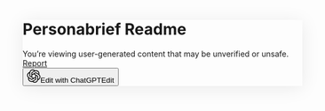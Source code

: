 <!DOCTYPE html><html data-build="prod-b98646171c6133fa3c660837b12131c47db3641b" dir="ltr" class=""><head><meta charSet="UTF-8"/><meta name="viewport" content="width=device-width, initial-scale=1"/><link rel="preconnect" href="https://cdn.oaistatic.com"/><link rel="preconnect" href="https://ab.chatgpt.com"/><meta name="robots" content="index, follow"/><meta http-equiv="Content-Type" content="text/html; charset=utf-8"/><meta name="apple-itunes-app" content="app-id=6448311069"/><link rel="icon" href="https://cdn.oaistatic.com/assets/favicon-miwirzcw.ico" sizes="32x32"/><link rel="icon" href="data:image/svg+xml,%3csvg%20xmlns=&#x27;http://www.w3.org/2000/svg&#x27;%20width=&#x27;180&#x27;%20height=&#x27;180&#x27;%20fill=&#x27;none&#x27;%3e%3cstyle%3e%20:root%20{%20--primary-fill:%20%23000;%20--secondary-fill:%20%23fff;%20}%20@media%20(prefers-color-scheme:%20dark)%20{%20:root%20{%20--primary-fill:%20%23fff;%20--secondary-fill:%20%23000;%20}%20}%20%3c/style%3e%3cg%20clip-path=&#x27;url(%23a)&#x27;%3e%3crect%20width=&#x27;180&#x27;%20height=&#x27;180&#x27;%20fill=&#x27;var(--primary-fill)&#x27;%20rx=&#x27;90&#x27;%20/%3e%3cg%20clip-path=&#x27;url(%23b)&#x27;%3e%3cpath%20fill=&#x27;var(--secondary-fill)&#x27;%20d=&#x27;M75.91%2073.628V62.232c0-.96.36-1.68%201.199-2.16l22.912-13.194c3.119-1.8%206.838-2.639%2010.676-2.639%2014.394%200%2023.511%2011.157%2023.511%2023.032%200%20.839%200%201.799-.12%202.758l-23.752-13.914c-1.439-.84-2.879-.84-4.318%200L75.91%2073.627Zm53.499%2044.383v-27.23c0-1.68-.72-2.88-2.159-3.719L97.142%2069.55l9.836-5.638c.839-.48%201.559-.48%202.399%200l22.912%2013.195c6.598%203.839%2011.035%2011.995%2011.035%2019.912%200%209.116-5.397%2017.513-13.915%2020.992v.001Zm-60.577-23.99-9.836-5.758c-.84-.48-1.2-1.2-1.2-2.16v-26.39c0-12.834%209.837-22.55%2023.152-22.55%205.039%200%209.716%201.679%2013.676%204.678L70.993%2055.516c-1.44.84-2.16%202.039-2.16%203.719v34.787-.002Zm21.173%2012.234L75.91%2098.339V81.546l14.095-7.917%2014.094%207.917v16.793l-14.094%207.916Zm9.056%2036.467c-5.038%200-9.716-1.68-13.675-4.678l23.631-13.676c1.439-.839%202.159-2.038%202.159-3.718V85.863l9.956%205.757c.84.48%201.2%201.2%201.2%202.16v26.389c0%2012.835-9.957%2022.552-23.27%2022.552v.001Zm-28.43-26.75L47.72%20102.778c-6.599-3.84-11.036-11.996-11.036-19.913%200-9.236%205.518-17.513%2014.034-20.992v27.35c0%201.68.72%202.879%202.16%203.718l29.989%2017.393-9.837%205.638c-.84.48-1.56.48-2.399%200Zm-1.318%2019.673c-13.555%200-23.512-10.196-23.512-22.792%200-.959.12-1.919.24-2.879l23.63%2013.675c1.44.84%202.88.84%204.32%200l30.108-17.392v11.395c0%20.96-.361%201.68-1.2%202.16l-22.912%2013.194c-3.119%201.8-6.837%202.639-10.675%202.639Zm29.748%2014.274c14.515%200%2026.63-10.316%2029.39-23.991%2013.434-3.479%2022.071-16.074%2022.071-28.91%200-8.396-3.598-16.553-10.076-22.43.6-2.52.96-5.039.96-7.557%200-17.153-13.915-29.99-29.989-29.99-3.239%200-6.358.48-9.477%201.56-5.398-5.278-12.835-8.637-20.992-8.637-14.515%200-26.63%2010.316-29.39%2023.991-13.434%203.48-22.07%2016.074-22.07%2028.91%200%208.396%203.598%2016.553%2010.075%2022.431-.6%202.519-.96%205.038-.96%207.556%200%2017.154%2013.915%2029.989%2029.99%2029.989%203.238%200%206.357-.479%209.476-1.559%205.397%205.278%2012.835%208.637%2020.992%208.637Z&#x27;%20/%3e%3c/g%3e%3c/g%3e%3cdefs%3e%3cclipPath%20id=&#x27;a&#x27;%3e%3cpath%20fill=&#x27;var(--primary-fill)&#x27;%20d=&#x27;M0%200h180v180H0z&#x27;%20/%3e%3c/clipPath%3e%3cclipPath%20id=&#x27;b&#x27;%3e%3cpath%20fill=&#x27;var(--primary-fill)&#x27;%20d=&#x27;M29.487%2029.964h121.035v119.954H29.487z&#x27;%20/%3e%3c/clipPath%3e%3c/defs%3e%3c/svg%3e" type="image/svg+xml"/><link rel="apple-touch-icon" sizes="180x180" href="https://cdn.oaistatic.com/assets/favicon-180x180-od45eci6.webp"/><title>ChatGPT - Personabrief Readme</title><meta property="og:site_name" content="ChatGPT"/><meta property="og:title" content="Personabrief Readme"/><meta property="og:image" content="https://cdn.oaistatic.com/assets/made-with-chatgpt-og-g73iyayd.webp"/><meta property="twitter:card" content="summary_large_image"/><link rel="modulepreload" href="https://cdn.oaistatic.com/assets/manifest-0edbf36f.js"/><link rel="modulepreload" href="https://cdn.oaistatic.com/assets/grdalgotdgks855k.js"/><link rel="modulepreload" href="https://cdn.oaistatic.com/assets/ie5kwam44sw4n9qb.js"/><link rel="modulepreload" href="https://cdn.oaistatic.com/assets/e38ch1lpryszta87.js"/><link rel="modulepreload" href="https://cdn.oaistatic.com/assets/biebnv4nres2imqg.js"/><link rel="modulepreload" href="https://cdn.oaistatic.com/assets/jcj46ejejp83vaf4.js"/><link rel="modulepreload" href="https://cdn.oaistatic.com/assets/k7jxmqto1q88z9c8.js"/><link rel="modulepreload" href="https://cdn.oaistatic.com/assets/cjj3val2qw6d1fnt.js"/><link rel="modulepreload" href="https://cdn.oaistatic.com/assets/g7gnbkysksiqu24z.js"/><link rel="modulepreload" href="https://cdn.oaistatic.com/assets/dt6cufzo8clii77m.js"/><link rel="modulepreload" href="https://cdn.oaistatic.com/assets/nhfwcvfu9krxe7si.js"/><link rel="modulepreload" href="https://cdn.oaistatic.com/assets/pbe9ulysux112mw9.js"/><link rel="modulepreload" href="https://cdn.oaistatic.com/assets/may69hjs9t9gbnqj.js"/><link rel="modulepreload" href="https://cdn.oaistatic.com/assets/gy64pge8qevmvg7e.js"/><link rel="modulepreload" href="https://cdn.oaistatic.com/assets/h19412cy8fizuknk.js"/><link rel="modulepreload" href="https://cdn.oaistatic.com/assets/gp8np2zkttwv4g10.js"/><link rel="modulepreload" href="https://cdn.oaistatic.com/assets/fn8bcoavxq9d4rba.js"/><link rel="modulepreload" href="https://cdn.oaistatic.com/assets/fzrn137102spawew.js"/><link rel="modulepreload" href="https://cdn.oaistatic.com/assets/mfr5x7g1t4krm46l.js"/><link rel="modulepreload" href="https://cdn.oaistatic.com/assets/koo92q3q3jkithac.js"/><link rel="modulepreload" href="https://cdn.oaistatic.com/assets/hib5z21ctkp2efbm.js"/><link rel="modulepreload" href="https://cdn.oaistatic.com/assets/iomae7lpcf24bllc.js"/><link rel="modulepreload" href="https://cdn.oaistatic.com/assets/metfjn1pgbni72f9.js"/><link rel="modulepreload" href="https://cdn.oaistatic.com/assets/lz7qxnfhvqh8ddrr.js"/><link rel="modulepreload" href="https://cdn.oaistatic.com/assets/e2fx8s2tskix755n.js"/><link rel="modulepreload" href="https://cdn.oaistatic.com/assets/jwysuqqhroxhrtkq.js"/><link rel="modulepreload" href="https://cdn.oaistatic.com/assets/gsge7j8fvhnpmpmz.js"/><link rel="modulepreload" href="https://cdn.oaistatic.com/assets/mradhg1aqve3707q.js"/><link rel="modulepreload" href="https://cdn.oaistatic.com/assets/n9h055ejpf9wr4mc.js"/><link rel="stylesheet" href="https://cdn.oaistatic.com/assets/root-ex35t68a.css"/><link rel="stylesheet" href="https://cdn.oaistatic.com/assets/conversation-small-ga20ijz2.css"/><link rel="stylesheet" href="https://cdn.oaistatic.com/assets/codemirror-idex3gld.css"/><link rel="stylesheet" href="https://cdn.oaistatic.com/assets/comments-plugin-i34sjb0l.css"/><link rel="stylesheet" href="https://cdn.oaistatic.com/assets/prosemirror-ofhzvcxp.css"/><script nonce="585b16b2-c7e2-4e93-a79d-9af9405f11d8">!function initScrollTimelineInline(){try{if(CSS.supports("animation-timeline: --works"))return;var t=new Map;document.addEventListener("animationstart",(n=>{if(!(n.target instanceof HTMLElement))return;const e=n.target.getAnimations().filter((t=>t.animationName===n.animationName));t.set(n.target,e)})),document.addEventListener("scrolltimelineload",(n=>{t.forEach(((t,e)=>{t.forEach((t=>{n.detail.upgradeAnimation(t,e)}))})),t.clear()}),{once:!0})}catch{}}();</script></head><body class=""><script>!function(){try{var d=document.documentElement,c=d.classList;c.remove('light','dark');var e=localStorage.getItem('theme');if('system'===e||(!e&&true)){var t='(prefers-color-scheme: dark)',m=window.matchMedia(t);if(m.media!==t||m.matches){d.style.colorScheme = 'dark';c.add('dark')}else{d.style.colorScheme = 'light';c.add('light')}}else if(e){c.add(e|| '')}if(e==='light'||e==='dark')d.style.colorScheme=e}catch(e){}}()</script><div class="flex h-full w-full flex-col items-center overflow-y-auto"><div class="flex w-full flex-grow justify-center bg-token-main-surface-secondary"><div class="w-full max-w-[1000px] bg-token-main-surface-primary" style="box-shadow:0px 4px 32px 0px rgba(0, 0, 0, 0.08)"><div class="flex w-full justify-center border-b-[0.5px] border-token-border-light px-6"><div class="flex w-full items-center justify-between gap-4 py-4 max-w-[1200px]"><div><h1 class="line-clamp-1 text-base font-semibold text-token-text-primary">Personabrief Readme</h1><div class="flex flex-col gap-1.5 text-xs text-token-text-secondary xs:flex-col sm:flex-row"><div class="cursor-default"><span class="hidden"></span><span class="" data-state="closed">You’re viewing user-generated content that may be unverified or unsafe.</span></div><div><a class="underline" href="https://openai.com/form/report-content/" target="_blank" rel="noreferrer">Report</a></div></div></div><div class="flex items-center gap-4"><button class="btn relative btn-primary"><div class="flex w-full items-center justify-center gap-1.5"><svg width="24" height="24" viewBox="0 0 24 24" fill="none" xmlns="http://www.w3.org/2000/svg" class="icon-sm"><text x="-9999" y="-9999">ChatGPT</text><path d="M9.20509 8.76511V6.50545C9.20509 6.31513 9.27649 6.17234 9.44293 6.0773L13.9861 3.46088C14.6046 3.10413 15.342 2.93769 16.103 2.93769C18.9573 2.93769 20.7651 5.14983 20.7651 7.50454C20.7651 7.67098 20.7651 7.86129 20.7412 8.05161L16.0316 5.2924C15.7462 5.12596 15.4607 5.12596 15.1753 5.2924L9.20509 8.76511ZM19.8135 17.5659V12.1664C19.8135 11.8333 19.6708 11.5955 19.3854 11.429L13.4152 7.95633L15.3656 6.83833C15.5321 6.74328 15.6749 6.74328 15.8413 6.83833L20.3845 9.45474C21.6928 10.216 22.5728 11.8333 22.5728 13.4031C22.5728 15.2108 21.5025 16.8758 19.8135 17.5657V17.5659ZM7.80173 12.8088L5.8513 11.6671C5.68486 11.5721 5.61346 11.4293 5.61346 11.239V6.00613C5.61346 3.46111 7.56389 1.53433 10.2042 1.53433C11.2033 1.53433 12.1307 1.86743 12.9159 2.46202L8.2301 5.17371C7.94475 5.34015 7.80195 5.57798 7.80195 5.91109V12.809L7.80173 12.8088ZM12 15.2349L9.20509 13.6651V10.3351L12 8.76534L14.7947 10.3351V13.6651L12 15.2349ZM13.7958 22.4659C12.7967 22.4659 11.8693 22.1328 11.0841 21.5382L15.7699 18.8265C16.0553 18.6601 16.198 18.4222 16.198 18.0891V11.1912L18.1723 12.3329C18.3388 12.4279 18.4102 12.5707 18.4102 12.761V17.9939C18.4102 20.5389 16.4359 22.4657 13.7958 22.4657V22.4659ZM8.15848 17.1617L3.61528 14.5452C2.30696 13.784 1.42701 12.1667 1.42701 10.5969C1.42701 8.76534 2.52115 7.12414 4.20987 6.43428V11.8574C4.20987 12.1905 4.35266 12.4284 4.63802 12.5948L10.5846 16.0436L8.63415 17.1617C8.46771 17.2567 8.32492 17.2567 8.15848 17.1617ZM7.897 21.0625C5.20919 21.0625 3.23488 19.0407 3.23488 16.5432C3.23488 16.3529 3.25875 16.1626 3.2824 15.9723L7.96817 18.6839C8.25352 18.8504 8.53911 18.8504 8.82446 18.6839L14.7947 15.2351V17.4948C14.7947 17.6851 14.7233 17.8279 14.5568 17.9229L10.0136 20.5393C9.39518 20.8961 8.6578 21.0625 7.89677 21.0625H7.897ZM13.7958 23.8929C16.6739 23.8929 19.0762 21.8474 19.6235 19.1357C22.2874 18.4459 24 15.9484 24 13.4034C24 11.7383 23.2865 10.121 22.002 8.95542C22.121 8.45588 22.1924 7.95633 22.1924 7.45702C22.1924 4.0557 19.4331 1.51045 16.2458 1.51045C15.6037 1.51045 14.9852 1.60549 14.3668 1.81968C13.2963 0.773071 11.8215 0.107086 10.2042 0.107086C7.32606 0.107086 4.92383 2.15256 4.37653 4.86425C1.7126 5.55411 0 8.05161 0 10.5966C0 12.2617 0.713506 13.879 1.99795 15.0446C1.87904 15.5441 1.80764 16.0436 1.80764 16.543C1.80764 19.9443 4.56685 22.4895 7.75421 22.4895C8.39632 22.4895 9.01478 22.3945 9.63324 22.1803C10.7035 23.2269 12.1783 23.8929 13.7958 23.8929Z" fill="currentColor"></path></svg><span class="hidden sm:inline">Edit with ChatGPT</span><span class="inline sm:hidden">Edit</span></div></button></div></div></div><div class="px-12 pt-12"><div id="prosemirror-context-children"></div><div class="pb-12" id="prosemirror-editor-container"><div class="_main_5jn6z_1 z-10 markdown prose contain-inline-size dark:prose-invert focus:outline-none bg-token-main-surface-primary"></div></div></div></div></div></div><audio class="fixed bottom-0 left-0 hidden h-0 w-0" autoPlay="" crossorigin="anonymous"></audio><script nonce="585b16b2-c7e2-4e93-a79d-9af9405f11d8">window.__reactRouterContext = {"basename":"/","future":{"unstable_optimizeDeps":false},"isSpaMode":false};window.__reactRouterContext.stream = new ReadableStream({start(controller){window.__reactRouterContext.streamController = controller;}}).pipeThrough(new TextEncoderStream());</script><script nonce="585b16b2-c7e2-4e93-a79d-9af9405f11d8" type="module" async="">import "https://cdn.oaistatic.com/assets/manifest-0edbf36f.js";
import * as route0 from "https://cdn.oaistatic.com/assets/jcj46ejejp83vaf4.js";
import * as route1 from "https://cdn.oaistatic.com/assets/n9h055ejpf9wr4mc.js";
  
  window.__reactRouterRouteModules = {"root":route0,"routes/canvas.shared.$sharedTextdocId":route1};

import("https://cdn.oaistatic.com/assets/grdalgotdgks855k.js");</script><!--$--><script nonce="585b16b2-c7e2-4e93-a79d-9af9405f11d8">window.__reactRouterContext.streamController.enqueue("[{\"_1\":2,\"_1302\":-5,\"_1303\":-5},\"loaderData\",{\"_3\":4,\"_1289\":1290},\"root\",{\"_5\":6,\"_25\":26,\"_27\":28,\"_1283\":20,\"_1284\":20,\"_1285\":20,\"_1286\":-7,\"_1287\":1288},\"rq:[\\\"session\\\"]\",{\"_7\":-5,\"_8\":9,\"_10\":11,\"_12\":-5,\"_13\":14,\"_15\":14,\"_16\":14,\"_17\":-5,\"_18\":-5,\"_19\":20,\"_21\":22,\"_23\":24},\"data\",\"dataUpdateCount\",1,\"dataUpdatedAt\",1739559307344,\"error\",\"errorUpdateCount\",0,\"errorUpdatedAt\",\"fetchFailureCount\",\"fetchFailureReason\",\"fetchMeta\",\"isInvalidated\",false,\"status\",\"success\",\"fetchStatus\",\"idle\",\"rq:[\\\"account-status\\\"]\",[\"P\",26],\"clientBootstrap\",{\"_29\":30,\"_31\":32,\"_44\":45,\"_46\":47,\"_48\":49,\"_50\":51,\"_52\":53,\"_1275\":-5,\"_1276\":1264,\"_1277\":1278,\"_1279\":1280,\"_1281\":-5,\"_1282\":61},\"session\",{},\"user\",{\"_33\":34,\"_35\":36,\"_37\":38,\"_39\":34,\"_40\":38,\"_41\":34,\"_42\":34,\"_43\":20},\"email\",\"\",\"groups\",[],\"id\",\"ua-aee7c3da-82ee-44a0-b9e3-02d5cd0920b6\",\"name\",\"intercom_hash\",\"image\",\"picture\",\"mfa\",\"cluster\",\"unified-17\",\"userCountry\",\"IN\",\"locale\",\"en-US\",\"authStatus\",\"logged_out\",\"statsig\",{\"_54\":55,\"_31\":1270},\"payload\",{\"_56\":57,\"_471\":472,\"_594\":595,\"_1231\":1232,\"_1233\":61,\"_1234\":1235,\"_1236\":1237,\"_1242\":1243,\"_1244\":1245,\"_1252\":1253,\"_31\":1254},\"feature_gates\",{\"_58\":59,\"_66\":67,\"_79\":80,\"_84\":85,\"_87\":88,\"_92\":93,\"_96\":97,\"_102\":103,\"_114\":115,\"_118\":119,\"_123\":124,\"_133\":134,\"_136\":137,\"_140\":141,\"_146\":147,\"_153\":154,\"_156\":157,\"_160\":161,\"_163\":164,\"_170\":171,\"_174\":175,\"_183\":184,\"_187\":188,\"_193\":194,\"_199\":200,\"_203\":204,\"_207\":208,\"_211\":212,\"_215\":216,\"_219\":220,\"_222\":223,\"_226\":227,\"_230\":231,\"_131\":233,\"_236\":237,\"_239\":240,\"_243\":244,\"_247\":248,\"_250\":251,\"_254\":255,\"_258\":259,\"_262\":263,\"_265\":266,\"_270\":271,\"_273\":274,\"_276\":277,\"_91\":280,\"_282\":283,\"_285\":286,\"_289\":290,\"_293\":294,\"_297\":298,\"_301\":302,\"_306\":307,\"_269\":309,\"_311\":312,\"_314\":315,\"_318\":319,\"_321\":322,\"_324\":325,\"_327\":328,\"_330\":331,\"_334\":335,\"_340\":341,\"_343\":344,\"_348\":349,\"_352\":353,\"_356\":357,\"_362\":363,\"_367\":368,\"_371\":372,\"_375\":376,\"_378\":379,\"_381\":382,\"_388\":389,\"_391\":392,\"_394\":395,\"_397\":398,\"_400\":401,\"_404\":405,\"_407\":408,\"_411\":412,\"_414\":415,\"_418\":419,\"_421\":422,\"_424\":425,\"_428\":429,\"_432\":433,\"_106\":436,\"_438\":439,\"_442\":443,\"_446\":447,\"_450\":451,\"_454\":455,\"_458\":459,\"_461\":462,\"_464\":465,\"_468\":469},\"14938527\",{\"_39\":58,\"_60\":61,\"_62\":63,\"_64\":65},\"value\",true,\"rule_id\",\"3QgLJ91lKIc7VAOjo5SDz7\",\"secondary_exposures\",[],\"61299031\",{\"_39\":66,\"_60\":20,\"_62\":68,\"_64\":69},\"default\",[70,76],{\"_71\":72,\"_73\":74,\"_75\":68},\"gate\",\"44045625\",\"gateValue\",\"false\",\"ruleID\",{\"_71\":77,\"_73\":74,\"_75\":78},\"1259585210\",\"3cQqu8Odku3b2Mx7Ba4Lq0\",\"80186230\",{\"_39\":79,\"_60\":20,\"_62\":68,\"_64\":81},[82,83],{\"_71\":72,\"_73\":74,\"_75\":68},{\"_71\":77,\"_73\":74,\"_75\":78},\"156153730\",{\"_39\":84,\"_60\":20,\"_62\":68,\"_64\":86},[],\"174366048\",{\"_39\":87,\"_60\":20,\"_62\":68,\"_64\":89},[90],{\"_71\":91,\"_73\":74,\"_75\":68},\"1923022511\",\"222560275\",{\"_39\":92,\"_60\":20,\"_62\":94,\"_64\":95},\"5pv2QpbgXNDB0QnBo3LTti:10.00:1\",[],\"223382091\",{\"_39\":96,\"_60\":20,\"_62\":98,\"_64\":99},\"1fKkxDiVebEKfTj8nDAjHe\",[100],{\"_71\":101,\"_73\":74,\"_75\":68},\"3765213438\",\"232791851\",{\"_39\":102,\"_60\":20,\"_62\":68,\"_64\":104},[105,108,110],{\"_71\":106,\"_73\":74,\"_75\":107},\"3922476776\",\"4XHkj4xXCwlkAzMMY0VSn4:0.00:2\",{\"_71\":109,\"_73\":74,\"_75\":68},\"749124420\",{\"_71\":111,\"_73\":112,\"_75\":113},\"566128514\",\"true\",\"5hCRKi4Gs5QJkOanmdVvHU:100.00:4\",\"402391964\",{\"_39\":114,\"_60\":20,\"_62\":116,\"_64\":117},\"14sAQaGJDosUKVV0DFZsAL\",[],\"491279851\",{\"_39\":118,\"_60\":20,\"_62\":68,\"_64\":120},[121],{\"_71\":122,\"_73\":74,\"_75\":68},\"2404506894\",\"562926978\",{\"_39\":123,\"_60\":61,\"_62\":125,\"_64\":126},\"5NtGLuwEGvKkFrz0jD9Jgb:100.00:1\",[127,130],{\"_71\":128,\"_73\":74,\"_75\":129},\"1457171347\",\"2EjTipm6C4kk4fuvcHMzZe\",{\"_71\":131,\"_73\":112,\"_75\":132},\"1426009137\",\"7D8EAif25E3Y8A3zkg6ljp:100.00:2\",\"573184874\",{\"_39\":133,\"_60\":20,\"_62\":68,\"_64\":135},[],\"582612297\",{\"_39\":136,\"_60\":61,\"_62\":138,\"_64\":139},\"5censDsCfS2zQeYtTIui2s:100.00:2\",[],\"589604007\",{\"_39\":140,\"_60\":20,\"_62\":68,\"_64\":142},[143],{\"_71\":144,\"_73\":74,\"_75\":145},\"633009675\",\"15DR4R8pnag2oqKIvQOVni\",\"603035019\",{\"_39\":146,\"_60\":20,\"_62\":148,\"_64\":149},\"3LIHLisyFlEpdQBDU6f5A0\",[150],{\"_71\":151,\"_73\":74,\"_75\":152},\"2547456621\",\"jDZnsHB4L995XxJ7J5vtK\",\"614413305\",{\"_39\":153,\"_60\":20,\"_62\":68,\"_64\":155},[],\"630821311\",{\"_39\":156,\"_60\":61,\"_62\":158,\"_64\":159},\"o6Ihj7coHQAM20uJhz2ct\",[],\"645560164\",{\"_39\":160,\"_60\":20,\"_62\":68,\"_64\":162},[],\"653593316\",{\"_39\":163,\"_60\":61,\"_62\":165,\"_64\":166},\"GJ8pvorFDIe3Z4WonIr2s\",[167],{\"_71\":168,\"_73\":112,\"_75\":169},\"3802510433\",\"6FLEMI2GBFmVWGEsEGyASD:100.00:5\",\"719574156\",{\"_39\":170,\"_60\":61,\"_62\":172,\"_64\":173},\"4FbCJ49ZGiMh8nKihq0RHK\",[],\"756982148\",{\"_39\":174,\"_60\":61,\"_62\":176,\"_64\":177},\"3oAWYdzegKPwxhFJjJrGz3\",[178,180],{\"_71\":179,\"_73\":74,\"_75\":68},\"1456438623\",{\"_71\":181,\"_73\":112,\"_75\":182},\"3805873235\",\"5KvGWtWJiHRmVbxFXsA9KS:100.00:7\",\"809056127\",{\"_39\":183,\"_60\":61,\"_62\":185,\"_64\":186},\"54ufwSF4KjxPi2AIrjbelh\",[],\"989108178\",{\"_39\":187,\"_60\":20,\"_62\":189,\"_64\":190},\"4sTodKrNyByM4guZ68MORR\",[191,192],{\"_71\":128,\"_73\":74,\"_75\":129},{\"_71\":131,\"_73\":112,\"_75\":132},\"989226566\",{\"_39\":193,\"_60\":61,\"_62\":195,\"_64\":196},\"6yqqYAWKtmfU8A7QGdiky4\",[197,198],{\"_71\":128,\"_73\":74,\"_75\":129},{\"_71\":131,\"_73\":112,\"_75\":132},\"1028682714\",{\"_39\":199,\"_60\":61,\"_62\":201,\"_64\":202},\"735n03snBvba4AEhd2Qwqu:100.00:3\",[],\"1041874561\",{\"_39\":203,\"_60\":61,\"_62\":205,\"_64\":206},\"3QhGbHZgk78rDbdIQis5P7\",[],\"1074323483\",{\"_39\":207,\"_60\":20,\"_62\":209,\"_64\":210},\"disabled\",[],\"1318146997\",{\"_39\":211,\"_60\":61,\"_62\":213,\"_64\":214},\"2AclmEgqaQBVFbxz37XKzy:100.00:5\",[],\"1330965306\",{\"_39\":215,\"_60\":20,\"_62\":217,\"_64\":218},\"2hgeURIeaW3xVVJbGnrnVw\",[],\"1358499025\",{\"_39\":219,\"_60\":20,\"_62\":68,\"_64\":221},[],\"1382475798\",{\"_39\":222,\"_60\":61,\"_62\":224,\"_64\":225},\"3P8OsGy1e5tQlR5dsTIWbL\",[],\"1416952492\",{\"_39\":226,\"_60\":20,\"_62\":228,\"_64\":229},\"2LD82enCtskHL9Vi2hS6Jq\",[],\"1422501431\",{\"_39\":230,\"_60\":20,\"_62\":68,\"_64\":232},[],{\"_39\":131,\"_60\":61,\"_62\":132,\"_64\":234},[235],{\"_71\":128,\"_73\":74,\"_75\":129},\"1439437954\",{\"_39\":236,\"_60\":20,\"_62\":68,\"_64\":238},[],\"1456513860\",{\"_39\":239,\"_60\":61,\"_62\":241,\"_64\":242},\"jHXkU7q9axp0dXBSyzihH\",[],\"1468311859\",{\"_39\":243,\"_60\":20,\"_62\":245,\"_64\":246},\"7tfl8ZUhwr5pzErE3ikBej\",[],\"1542198993\",{\"_39\":247,\"_60\":20,\"_62\":68,\"_64\":249},[],\"1611573287\",{\"_39\":250,\"_60\":61,\"_62\":252,\"_64\":253},\"159rwM3sBnviE9XWH24azn:100.00:2\",[],\"1656345175\",{\"_39\":254,\"_60\":61,\"_62\":256,\"_64\":257},\"2CwIChuIr7SLQ2CyqRegF2\",[],\"1825130190\",{\"_39\":258,\"_60\":20,\"_62\":260,\"_64\":261},\"YLtE1lbpb7dOUfvjJEC3x:0.00:4\",[],\"1839283687\",{\"_39\":262,\"_60\":20,\"_62\":68,\"_64\":264},[],\"1847911009\",{\"_39\":265,\"_60\":20,\"_62\":68,\"_64\":267},[268],{\"_71\":269,\"_73\":74,\"_75\":68},\"2304807207\",\"1860647109\",{\"_39\":270,\"_60\":20,\"_62\":68,\"_64\":272},[],\"1887864177\",{\"_39\":273,\"_60\":20,\"_62\":68,\"_64\":275},[],\"1902899872\",{\"_39\":276,\"_60\":20,\"_62\":68,\"_64\":278},[279],{\"_71\":269,\"_73\":74,\"_75\":68},{\"_39\":91,\"_60\":20,\"_62\":68,\"_64\":281},[],\"2000076788\",{\"_39\":282,\"_60\":20,\"_62\":68,\"_64\":284},[],\"2067628123\",{\"_39\":285,\"_60\":20,\"_62\":287,\"_64\":288},\"3CuBjEMi97tY3EGnq0NA9s\",[],\"2091463435\",{\"_39\":289,\"_60\":61,\"_62\":291,\"_64\":292},\"5t78GUS68KOn3bHZd8z7ii:100.00:1\",[],\"2153043779\",{\"_39\":293,\"_60\":61,\"_62\":295,\"_64\":296},\"DamiTYVoTv9Z9jRFOT5iC\",[],\"2173548801\",{\"_39\":297,\"_60\":61,\"_62\":299,\"_64\":300},\"22nVhoL17eyMvGWgFrDfZe\",[],\"2192543539\",{\"_39\":301,\"_60\":20,\"_62\":68,\"_64\":303},[304],{\"_71\":305,\"_73\":74,\"_75\":68},\"4206244917\",\"2219872076\",{\"_39\":306,\"_60\":20,\"_62\":68,\"_64\":308},[],{\"_39\":269,\"_60\":20,\"_62\":68,\"_64\":310},[],\"2360528850\",{\"_39\":311,\"_60\":20,\"_62\":68,\"_64\":313},[],\"2445152477\",{\"_39\":314,\"_60\":61,\"_62\":316,\"_64\":317},\"5qtlunRMswJX2JGoF8GikC\",[],\"2494375100\",{\"_39\":318,\"_60\":20,\"_62\":68,\"_64\":320},[],\"2562876640\",{\"_39\":321,\"_60\":20,\"_62\":68,\"_64\":323},[],\"2569731042\",{\"_39\":324,\"_60\":20,\"_62\":68,\"_64\":326},[],\"2603280534\",{\"_39\":327,\"_60\":20,\"_62\":68,\"_64\":329},[],\"2607001979\",{\"_39\":330,\"_60\":20,\"_62\":332,\"_64\":333},\"35jfNEnEKwGsryxcwFhAKz\",[],\"2634628831\",{\"_39\":334,\"_60\":61,\"_62\":336,\"_64\":337},\"6LfSag7ByiH0gGcqoFHHBe\",[338,339],{\"_71\":179,\"_73\":74,\"_75\":68},{\"_71\":181,\"_73\":112,\"_75\":182},\"2637918557\",{\"_39\":340,\"_60\":20,\"_62\":68,\"_64\":342},[],\"2712556596\",{\"_39\":343,\"_60\":20,\"_62\":68,\"_64\":345},[346],{\"_71\":347,\"_73\":74,\"_75\":68},\"135448051\",\"2713687629\",{\"_39\":348,\"_60\":61,\"_62\":350,\"_64\":351},\"6I29m4065cXPoY4pzzpypj:98.00:1\",[],\"2756095923\",{\"_39\":352,\"_60\":61,\"_62\":354,\"_64\":355},\"6jPp6nW1wQVJbfY0uwQgmv:100.00:1\",[],\"2775516364\",{\"_39\":356,\"_60\":61,\"_62\":358,\"_64\":359},\"62xFU2LRHp4dPsOwj2jVUT\",[360,361],{\"_71\":128,\"_73\":74,\"_75\":129},{\"_71\":131,\"_73\":112,\"_75\":132},\"2813404493\",{\"_39\":362,\"_60\":20,\"_62\":364,\"_64\":365},\"4jCRuoOxK8tLEGn9ngylXq\",[366],{\"_71\":207,\"_73\":74,\"_75\":209},\"2833534668\",{\"_39\":367,\"_60\":61,\"_62\":369,\"_64\":370},\"7uYkibMYlCPSnoWmmYNanm\",[],\"2848981774\",{\"_39\":371,\"_60\":61,\"_62\":373,\"_64\":374},\"5dVXUFBOO6D3U79Cr9nBEF:100.00:1\",[],\"2851018874\",{\"_39\":375,\"_60\":20,\"_62\":68,\"_64\":377},[],\"2912660649\",{\"_39\":378,\"_60\":20,\"_62\":68,\"_64\":380},[],\"2923133196\",{\"_39\":381,\"_60\":20,\"_62\":383,\"_64\":384},\"1HnipyUiP0nxZWtbaIXTlK\",[385],{\"_71\":386,\"_73\":74,\"_75\":387},\"2048332657\",\"7zy1mC6ANDLQQEC55KcGXC\",\"2935021756\",{\"_39\":388,\"_60\":20,\"_62\":68,\"_64\":390},[],\"3180974288\",{\"_39\":391,\"_60\":20,\"_62\":68,\"_64\":393},[],\"3241763787\",{\"_39\":394,\"_60\":20,\"_62\":68,\"_64\":396},[],\"3291247717\",{\"_39\":397,\"_60\":20,\"_62\":68,\"_64\":399},[],\"3325813340\",{\"_39\":400,\"_60\":20,\"_62\":68,\"_64\":402},[403],{\"_71\":269,\"_73\":74,\"_75\":68},\"3376455464\",{\"_39\":404,\"_60\":20,\"_62\":68,\"_64\":406},[],\"3435450078\",{\"_39\":407,\"_60\":61,\"_62\":409,\"_64\":410},\"2qCdHpFuWOOkibzLRL0zgn\",[],\"3472722167\",{\"_39\":411,\"_60\":20,\"_62\":68,\"_64\":413},[],\"3664702598\",{\"_39\":414,\"_60\":20,\"_62\":416,\"_64\":417},\"7x9wS41bRDCji9ns8x5Oej\",[],\"3678527908\",{\"_39\":418,\"_60\":20,\"_62\":68,\"_64\":420},[],\"3700195277\",{\"_39\":421,\"_60\":20,\"_62\":68,\"_64\":423},[],\"3728856343\",{\"_39\":424,\"_60\":61,\"_62\":426,\"_64\":427},\"7G8oZTjLnUVFY6cJDaNcxf\",[],\"3910241726\",{\"_39\":428,\"_60\":61,\"_62\":430,\"_64\":431},\"1ItyvFbGou4epQp9HviAsm\",[],\"3922145230\",{\"_39\":432,\"_60\":20,\"_62\":434,\"_64\":435},\"14DZA2LumaPqAdCo52CrUB\",[],{\"_39\":106,\"_60\":20,\"_62\":107,\"_64\":437},[],\"3940529303\",{\"_39\":438,\"_60\":61,\"_62\":440,\"_64\":441},\"17mkpeWbaWfCeMrpE67FOc\",[],\"3954884439\",{\"_39\":442,\"_60\":61,\"_62\":444,\"_64\":445},\"5rqjCf7T9KpJtLnaE73Kum:100.00:4\",[],\"4012051055\",{\"_39\":446,\"_60\":20,\"_62\":448,\"_64\":449},\"1I8UeudzJjjKrTNcmXOogC\",[],\"4141006638\",{\"_39\":450,\"_60\":20,\"_62\":452,\"_64\":453},\"6v4Q2eufBTFCb2P3fGZwPo\",[],\"4168663601\",{\"_39\":454,\"_60\":61,\"_62\":456,\"_64\":457},\"3TjvSiR2kSXeEdOTF9iYyZ\",[],\"4192239497\",{\"_39\":458,\"_60\":20,\"_62\":68,\"_64\":460},[],\"4206189746\",{\"_39\":461,\"_60\":20,\"_62\":68,\"_64\":463},[],\"4226692983\",{\"_39\":464,\"_60\":61,\"_62\":466,\"_64\":467},\"6sEu91zwlBGSKOqFiNpGlA:100.00:2\",[],\"4239853523\",{\"_39\":468,\"_60\":20,\"_62\":68,\"_64\":470},[],\"dynamic_configs\",{\"_473\":474,\"_484\":485,\"_492\":493,\"_497\":498,\"_512\":513,\"_520\":521,\"_554\":555,\"_559\":560,\"_565\":566,\"_571\":572,\"_580\":581,\"_584\":585},\"357305500\",{\"_39\":473,\"_60\":475,\"_476\":477,\"_62\":477,\"_478\":20,\"_64\":479,\"_482\":20,\"_483\":20},{},\"group\",\"targetingGate\",\"is_device_based\",[480],{\"_71\":481,\"_73\":74,\"_75\":68},\"317829697\",\"is_user_in_experiment\",\"is_experiment_active\",\"550560761\",{\"_39\":484,\"_60\":486,\"_476\":68,\"_62\":68,\"_478\":20,\"_64\":491},{\"_487\":488,\"_489\":490},\"history_results_limit\",6,\"local_results_limit\",2,[],\"1054486462\",{\"_39\":492,\"_60\":494,\"_476\":68,\"_62\":68,\"_478\":20,\"_64\":496},{\"_495\":20},\"sidebar_enabled\",[],\"1919164330\",{\"_39\":497,\"_60\":499,\"_476\":68,\"_62\":68,\"_478\":20,\"_64\":511},{\"_500\":501},\"school_configurations\",{\"_502\":503},\"westernuniversity\",{\"_504\":505,\"_506\":507,\"_508\":509},\"display_name\",\"Western University\",\"promotion_campaign_id\",\"students-2025-one-month-discount\",\"domains\",[510],\"uwo.ca\",[],\"1934819688\",{\"_39\":512,\"_60\":514,\"_476\":518,\"_62\":518,\"_478\":61,\"_64\":519,\"_482\":20,\"_483\":20},{\"_515\":61,\"_516\":517},\"is_redesign_enabled\",\"secondary_button_type\",\"login\",\"launchedGroup\",[],\"2821602598\",{\"_39\":520,\"_60\":522,\"_476\":68,\"_62\":68,\"_478\":61,\"_64\":553},{\"_523\":524},\"Football\",[525],{\"_526\":523,\"_527\":528},\"title\",\"templates\",[529,539,546],{\"_530\":531,\"_532\":533},\"text\",\"The [input] are down [input] with [input] left in the [input] quarter. What are their odds they [input]?\",\"suggestions\",[534,535,536,537,538],\"KC Chiefs\",\"27 - 10\",\"5 minutes\",\"4th\",\"win\",{\"_530\":540,\"_532\":541},\"I'm [input], played [input] and work out [input]. Help me train like a [input].\",[542,543,544,545],\"29\",\"football\",\"3 days a week\",\"NFL running back\",{\"_530\":547,\"_532\":548},\"Write me a [input]. Include [input], [input], and [input].\",[549,550,551,552],\"perfect halftime show song\",\"dancing\",\"fireworks\",\"being super fierce\",[],\"2892024882\",{\"_39\":554,\"_60\":556,\"_476\":557,\"_62\":557,\"_478\":20,\"_64\":558,\"_482\":20,\"_483\":61},{},\"layerAssignment\",[],\"3230069703\",{\"_39\":559,\"_60\":561,\"_476\":68,\"_62\":68,\"_478\":20,\"_64\":564},{\"_562\":563},\"expirySeconds\",15,[],\"3554281663\",{\"_39\":565,\"_60\":567,\"_476\":569,\"_62\":569,\"_478\":20,\"_64\":570,\"_482\":61,\"_483\":61},{\"_568\":20},\"show_banner\",\"3ErsMgF7P024SCuQkf64L9\",[],\"3983984123\",{\"_39\":571,\"_60\":573,\"_476\":575,\"_62\":575,\"_478\":20,\"_64\":576,\"_577\":578,\"_482\":20,\"_483\":20,\"_579\":61},{\"_574\":20},\"is_memory_undo_enabled\",\"prestart\",[],\"explicit_parameters\",[574],\"is_in_layer\",\"4156060548\",{\"_39\":580,\"_60\":582,\"_476\":557,\"_62\":557,\"_478\":20,\"_64\":583,\"_482\":20,\"_483\":61},{},[],\"4198227845\",{\"_39\":584,\"_60\":586,\"_476\":68,\"_62\":68,\"_478\":20,\"_64\":593},{\"_587\":20,\"_588\":20,\"_589\":20,\"_590\":20,\"_591\":20,\"_592\":20},\"enabled_for_platform_override\",\"enabled_for_platform_new\",\"enabled_for_platform_existing\",\"enabled_for_chat_override\",\"enabled_for_chat_new\",\"enabled_for_chat_existing\",[],\"layer_configs\",{\"_596\":597,\"_622\":623,\"_643\":644,\"_648\":649,\"_654\":655,\"_664\":665,\"_674\":675,\"_679\":680,\"_690\":691,\"_702\":703,\"_711\":712,\"_737\":738,\"_745\":746,\"_768\":769,\"_778\":779,\"_797\":798,\"_810\":811,\"_816\":817,\"_822\":823,\"_831\":832,\"_847\":848,\"_862\":863,\"_868\":869,\"_888\":889,\"_894\":895,\"_909\":910,\"_922\":923,\"_928\":929,\"_938\":939,\"_945\":946,\"_960\":961,\"_966\":967,\"_974\":975,\"_990\":991,\"_996\":997,\"_1003\":1004,\"_1009\":1010,\"_1014\":1015,\"_1021\":1022,\"_1032\":1033,\"_1039\":1040,\"_1049\":1050,\"_1067\":1068,\"_1077\":1078,\"_1084\":1085,\"_1089\":1090,\"_1115\":1116,\"_1121\":1122,\"_1153\":1154,\"_1160\":1161,\"_1170\":1171,\"_1175\":1176,\"_1182\":1183,\"_1187\":1188,\"_1214\":1215,\"_1220\":1221},\"109457\",{\"_39\":596,\"_60\":598,\"_476\":68,\"_62\":68,\"_478\":20,\"_64\":619,\"_577\":620,\"_621\":619},{\"_599\":20,\"_600\":20,\"_601\":20,\"_602\":20,\"_603\":20,\"_604\":34,\"_605\":20,\"_606\":20,\"_607\":20,\"_608\":34,\"_609\":20,\"_610\":611,\"_612\":20,\"_613\":20,\"_614\":20,\"_615\":20,\"_616\":20,\"_617\":618},\"is_starter_prompt_popular\",\"is_starter_prompt_top_performer\",\"is_starter_prompt_back_and_forth\",\"use_starter_prompt_help_how_to\",\"model_talks_first\",\"model_talks_first_kind\",\"model_talks_first_augment_system_prompt\",\"is_starter_prompt_enabled_for_new_users_only\",\"add_system_prompt_during_onboarding\",\"onboarding_system_prompt_type\",\"enable_new_onboarding_flow\",\"new_onboarding_flow_qualified_start_date\",\"2099-11-04T00:00:00Z\",\"personalized_onboarding\",\"onboarding_show_custom_instructions_page\",\"write_custom_instructions_in_onboarding\",\"keep_onboarding_after_dismiss\",\"onboarding_dynamic_steps_based_on_main_usage\",\"onboarding_style\",\"NONE\",[],[],\"undelegated_secondary_exposures\",\"16152997\",{\"_39\":622,\"_60\":624,\"_476\":634,\"_62\":634,\"_478\":20,\"_64\":635,\"_577\":639,\"_640\":641,\"_483\":61,\"_482\":61,\"_621\":642},{\"_625\":61,\"_626\":20,\"_627\":61,\"_628\":34,\"_629\":34,\"_630\":14,\"_631\":20,\"_632\":61,\"_633\":20},\"show_preview_when_collapsed\",\"expand_by_default\",\"is_enabled\",\"summarizer_system_prompt\",\"summarizer_chunk_template\",\"summarizer_chunk_char_limit\",\"enable_o3_mini_retrieval\",\"override_o3_mini_to_high\",\"enable_reason_by_default\",\"1hSTHseZKMxDqmUQocEaTX\",[636],{\"_71\":637,\"_73\":112,\"_75\":638},\"634636705\",\"38JmXIEAhtufyAE1NWp5q4:100.00:1\",[627,626,625,631,632,633],\"allocated_experiment_name\",\"3756684173\",[],\"40440673\",{\"_39\":643,\"_60\":645,\"_476\":68,\"_62\":68,\"_478\":20,\"_64\":646,\"_577\":647,\"_621\":646},{},[],[],\"51287004\",{\"_39\":648,\"_60\":650,\"_476\":68,\"_62\":68,\"_478\":20,\"_64\":652,\"_577\":653,\"_621\":652},{\"_651\":61},\"enable\",[],[],\"183390215\",{\"_39\":654,\"_60\":656,\"_476\":68,\"_62\":68,\"_478\":61,\"_64\":662,\"_577\":663,\"_621\":662},{\"_657\":20,\"_658\":20,\"_659\":20,\"_660\":20,\"_661\":20},\"signup_allow_phone\",\"use_new_phone_ui\",\"in_phone_signup_holdout\",\"login_allow_phone\",\"put_email_or_phone_after_social\",[],[],\"190694971\",{\"_39\":664,\"_60\":666,\"_476\":477,\"_62\":477,\"_478\":20,\"_64\":668,\"_577\":671,\"_640\":672,\"_483\":61,\"_482\":20,\"_621\":673},{\"_667\":20},\"show_nux\",[669],{\"_71\":670,\"_73\":74,\"_75\":68},\"6002337\",[667],\"1090508242\",[],\"229662723\",{\"_39\":674,\"_60\":676,\"_476\":68,\"_62\":68,\"_478\":61,\"_64\":677,\"_577\":678,\"_621\":677},{},[],[],\"387752763\",{\"_39\":679,\"_60\":681,\"_476\":684,\"_62\":684,\"_478\":61,\"_64\":685,\"_577\":688,\"_640\":679,\"_483\":20,\"_482\":20,\"_621\":689},{\"_682\":61,\"_683\":61},\"enable_slash_commands\",\"enable_rich_text_composer\",\"5UE8g4T56yxUBUYancL7KB:override\",[686,687],{\"_71\":109,\"_73\":74,\"_75\":68},{\"_71\":111,\"_73\":112,\"_75\":113},[683,682],[686,687],\"415386882\",{\"_39\":690,\"_60\":692,\"_476\":694,\"_62\":694,\"_478\":61,\"_64\":695,\"_577\":699,\"_640\":700,\"_483\":20,\"_482\":20,\"_621\":701},{\"_693\":61},\"is_voice_mode_entry_point_enabled\",\"4wq9eoMUDvtsghK9YLElQA:override\",[696],{\"_71\":697,\"_73\":112,\"_75\":698},\"1644396868\",\"7qKLyYdm5y7vN8GZTwDMkp\",[693],\"979053606\",[696],\"453021389\",{\"_39\":702,\"_60\":704,\"_476\":68,\"_62\":68,\"_478\":61,\"_64\":707,\"_577\":710,\"_621\":707},{\"_705\":20,\"_706\":20},\"enable-block-animations\",\"enable-word-animations\",[708],{\"_71\":709,\"_73\":74,\"_75\":68},\"3016192915\",[],\"468168202\",{\"_39\":711,\"_60\":713,\"_476\":732,\"_62\":732,\"_478\":20,\"_64\":733,\"_577\":734,\"_640\":735,\"_483\":61,\"_482\":61,\"_621\":736},{\"_714\":61,\"_715\":20,\"_716\":61,\"_717\":61,\"_718\":20,\"_719\":20,\"_720\":20,\"_721\":20,\"_722\":20,\"_723\":20,\"_724\":20,\"_725\":20,\"_726\":20,\"_727\":20,\"_728\":20,\"_729\":20,\"_730\":20,\"_731\":61},\"is_team_enabled\",\"is_yearly_plus_subscription_enabled\",\"is_split_between_personal_and_business_enabled\",\"is_modal_fullscreen\",\"is_v2_toggle_labels_enabled\",\"is_bw\",\"is_produce_colors\",\"is_produce_color_scheme\",\"is_mobile_web_toggle_enabled\",\"is_enterprise_enabled\",\"is_produce_text\",\"is_optimized_checkout\",\"is_save_stripe_payment_info_enabled\",\"is_auto_save_stripe_payment_info_enabled\",\"does_manage_my_subscription_link_take_user_to_subscription_settings\",\"should_open_cancellation_survey_after_canceling\",\"should_cancel_button_take_user_to_stripe\",\"should_show_manage_my_subscription_link\",\"4o2C6IPtGbKVcBvjsYd4lH\",[],[726],\"4108879175\",[],\"474444727\",{\"_39\":737,\"_60\":739,\"_476\":68,\"_62\":68,\"_478\":20,\"_64\":743,\"_577\":744,\"_621\":743},{\"_740\":61,\"_741\":742},\"show_custom_instr_message\",\"custom_instr_message_timeout_duration\",1500,[],[],\"660512088\",{\"_39\":745,\"_60\":747,\"_476\":68,\"_62\":68,\"_478\":61,\"_64\":755,\"_577\":767,\"_621\":755},{\"_748\":20,\"_749\":61,\"_750\":20,\"_751\":20,\"_752\":20,\"_753\":20,\"_754\":20},\"enable_arch_updates\",\"include_legacy_sidebar_contents\",\"include_floating_state\",\"include_share_on_mobile\",\"include_account_settings_move\",\"include_scrolling_behavior_update\",\"include_revised_sidebar_ia\",[756,758,761,764],{\"_71\":757,\"_73\":74,\"_75\":68},\"2558701922\",{\"_71\":759,\"_73\":74,\"_75\":760},\"735930678\",\"6nGV45RQYtcIGTbPzppBhS\",{\"_71\":762,\"_73\":74,\"_75\":763},\"3011415004\",\"7pUMK6uci7sslAj8bP7VEA\",{\"_71\":765,\"_73\":74,\"_75\":766},\"854062205\",\"66y6sNojVqOdoNf0CX0JYC\",[],\"685344542\",{\"_39\":768,\"_60\":770,\"_476\":772,\"_62\":772,\"_478\":20,\"_64\":773,\"_577\":775,\"_640\":776,\"_483\":20,\"_482\":20,\"_621\":777},{\"_771\":20,\"_723\":61},\"is_mobile_enterprise_enabled\",\"3INu3qkV6QoN42TYoP3gja:override\",[774],{\"_71\":199,\"_73\":112,\"_75\":201},[723],\"1388643772\",[774],\"717266490\",{\"_39\":778,\"_60\":780,\"_476\":68,\"_62\":68,\"_478\":20,\"_64\":795,\"_577\":796,\"_621\":795},{\"_781\":61,\"_782\":61,\"_783\":61,\"_610\":611,\"_609\":20,\"_784\":20,\"_612\":20,\"_615\":20,\"_614\":20,\"_785\":14,\"_786\":20,\"_613\":20,\"_787\":20,\"_788\":61,\"_789\":20,\"_790\":791},\"optimize_initial_modals\",\"defer_memory_modal\",\"enable_v2_cleanup\",\"use_plus_rl_during_onboarding\",\"plus_rl_during_onboarding_minutes_after_creation\",\"enable_mobile_app_upsell_banner\",\"one_tooltip_per_session\",\"one_announcement_tooltip_per_session\",\"onboarding_show_other_option\",\"onboarding_flow_tool_steps\",[792,793,794],\"dalle\",\"file_upload\",\"canvas\",[],[],\"871635014\",{\"_39\":797,\"_60\":799,\"_476\":68,\"_62\":68,\"_478\":20,\"_64\":806,\"_577\":809,\"_621\":806},{\"_800\":20,\"_801\":20,\"_802\":20,\"_803\":804,\"_805\":68},\"snowflake_composer_entry_point\",\"use_broad_rate_limit_language\",\"voice_holdout\",\"krisp_noise_filter\",\"noiseCancellation\",\"voice_entry_point_style\",[807],{\"_71\":808,\"_73\":74,\"_75\":68},\"1103822688\",[],\"1170120107\",{\"_39\":810,\"_60\":812,\"_476\":68,\"_62\":68,\"_478\":20,\"_64\":814,\"_577\":815,\"_621\":814},{\"_813\":20},\"is_whisper_enabled\",[],[],\"1238742812\",{\"_39\":816,\"_60\":818,\"_476\":68,\"_62\":68,\"_478\":20,\"_64\":820,\"_577\":821,\"_621\":820},{\"_819\":20},\"should_enable_zh_tw\",[],[],\"1320801051\",{\"_39\":822,\"_60\":824,\"_476\":68,\"_62\":68,\"_478\":20,\"_64\":829,\"_577\":830,\"_621\":829},{\"_825\":20,\"_826\":20,\"_827\":61,\"_828\":20},\"hide_new_at_workspace_section\",\"hide_section_new_at_workspace\",\"gpt_discovery_experiment_enabled\",\"popular_at_my_workspace_enabled\",[],[],\"1346366956\",{\"_39\":831,\"_60\":833,\"_476\":839,\"_62\":839,\"_478\":61,\"_64\":840,\"_577\":844,\"_640\":845,\"_483\":61,\"_482\":61,\"_621\":846},{\"_834\":20,\"_835\":836,\"_660\":20,\"_657\":61,\"_837\":20,\"_658\":61,\"_838\":20},\"use_email_otp\",\"signup_cta_copy\",\"SIGN_UP\",\"forwardToAuthApi\",\"in_signup_allow_phone_hold_out\",\"1UT6jpw2HekfjbNebwO4X\",[841],{\"_71\":842,\"_73\":112,\"_75\":843},\"662147245\",\"2EpVqXg5oIGxNoNoeYDfIo:100.00:5\",[658,657],\"3084320075\",[],\"1358188185\",{\"_39\":847,\"_60\":849,\"_476\":854,\"_62\":854,\"_478\":20,\"_64\":855,\"_577\":859,\"_640\":860,\"_483\":61,\"_482\":20,\"_621\":861},{\"_850\":20,\"_851\":20,\"_852\":853},\"local-cache\",\"prefetch-models\",\"local-cache-keys\",[],\"2x9Kkkg58aho0MXByxHbq4:override\",[856],{\"_71\":857,\"_73\":112,\"_75\":858},\"542939804\",\"3HKCeZxEmUqfFleluwlutP\",[851],\"398231565\",[856],\"1358849452\",{\"_39\":862,\"_60\":864,\"_476\":68,\"_62\":68,\"_478\":61,\"_64\":866,\"_577\":867,\"_621\":866},{\"_865\":20},\"disable-ssr\",[],[],\"1547743984\",{\"_39\":868,\"_60\":870,\"_476\":68,\"_62\":68,\"_478\":20,\"_64\":883,\"_577\":887,\"_621\":883},{\"_871\":20,\"_872\":20,\"_873\":20,\"_874\":20,\"_875\":20,\"_876\":20,\"_877\":20,\"_878\":61,\"_879\":20,\"_880\":20,\"_881\":61,\"_882\":61},\"should_simplify_modal\",\"is_simplified_sharing_modal_enabled\",\"is_social_share_options_enabled\",\"is_update_shared_links_enabled\",\"is_discoverability_toggle_enabled\",\"show_copylink_state_if_no_updates\",\"is_continue_enabled\",\"show_share_button_text\",\"is_meta_improvements_enabled\",\"show_share_button_inline\",\"use_dalle_preview\",\"in_dalle_preview_exp\",[884],{\"_71\":885,\"_73\":74,\"_75\":886},\"4038001028\",\"7sPHYLu6jyA6IUXgqQQsJW\",[],\"1578749296\",{\"_39\":888,\"_60\":890,\"_476\":68,\"_62\":68,\"_478\":20,\"_64\":892,\"_577\":893,\"_621\":892},{\"_891\":20},\"is_sticky_toggle_off\",[],[],\"1630876919\",{\"_39\":894,\"_60\":896,\"_476\":477,\"_62\":477,\"_478\":20,\"_64\":903,\"_577\":906,\"_640\":907,\"_483\":61,\"_482\":20,\"_621\":908},{\"_897\":20,\"_898\":20,\"_899\":20,\"_900\":20,\"_901\":20,\"_902\":20},\"enable_indexing\",\"backfill_completed\",\"enable_local_indexing\",\"enable_ux\",\"enable_us_rollout\",\"enable_ux_rollout\",[904],{\"_71\":905,\"_73\":74,\"_75\":68},\"2372319800\",[897,899,898,900,902],\"1028722647\",[],\"1696863369\",{\"_39\":909,\"_60\":911,\"_476\":68,\"_62\":68,\"_478\":20,\"_64\":914,\"_577\":921,\"_621\":914},{\"_912\":20,\"_913\":20},\"has_sidekick_access\",\"show_nux_banner\",[915,918],{\"_71\":916,\"_73\":74,\"_75\":917},\"1938289220\",\"79O8DQPDmTKxnLdAH9loVk\",{\"_71\":919,\"_73\":74,\"_75\":920},\"2033872549\",\"7dScmNU0bu2UQuzCNtva50\",[],\"1846737571\",{\"_39\":922,\"_60\":924,\"_476\":68,\"_62\":68,\"_478\":20,\"_64\":926,\"_577\":927,\"_621\":926},{\"_925\":20},\"is_upgrade_button_blue\",[],[],\"1914829685\",{\"_39\":928,\"_60\":930,\"_476\":932,\"_62\":932,\"_478\":61,\"_64\":933,\"_577\":935,\"_640\":936,\"_483\":20,\"_482\":20,\"_621\":937},{\"_931\":61},\"forward_to_authapi\",\"2RO4BOrVWPrsxRUPYNKPLe:override\",[934],{\"_71\":58,\"_73\":112,\"_75\":63},[931],\"1856338298\",[934],\"2152104812\",{\"_39\":938,\"_60\":940,\"_476\":68,\"_62\":68,\"_478\":20,\"_64\":943,\"_577\":944,\"_621\":943},{\"_941\":20,\"_942\":20},\"hide_gpts_if_none\",\"hide_default_gpts\",[],[],\"2259187367\",{\"_39\":945,\"_60\":947,\"_476\":68,\"_62\":68,\"_478\":61,\"_64\":958,\"_577\":959,\"_621\":958},{\"_948\":20,\"_949\":950,\"_951\":952,\"_953\":61,\"_954\":955,\"_956\":20,\"_957\":523},\"enable_nux\",\"start_time\",\"2099-01-01T00:00:00Z\",\"end_time\",\"2000-01-01T00:00:00Z\",\"use_multi_input\",\"force_madlibs_param_name\",\"madlibs_0203\",\"enable_additional_categories\",\"additional_category\",[],[],\"2670443078\",{\"_39\":960,\"_60\":962,\"_476\":68,\"_62\":68,\"_478\":20,\"_64\":964,\"_577\":965,\"_621\":964},{\"_963\":61},\"is_gating_fix_enabled\",[],[],\"2716194794\",{\"_39\":966,\"_60\":968,\"_476\":575,\"_62\":575,\"_478\":20,\"_64\":970,\"_577\":971,\"_640\":972,\"_483\":20,\"_482\":20,\"_621\":973},{\"_969\":20},\"show_upsell\",[],[969],\"2435265903\",[],\"2723963139\",{\"_39\":974,\"_60\":976,\"_476\":68,\"_62\":68,\"_478\":20,\"_64\":988,\"_577\":989,\"_621\":988},{\"_977\":20,\"_978\":20,\"_979\":61,\"_980\":61,\"_981\":61,\"_982\":983,\"_984\":61,\"_985\":20,\"_986\":20,\"_987\":34},\"is_dynamic_model_enabled\",\"show_message_model_info\",\"show_message_regenerate_model_selector\",\"is_conversation_model_switching_allowed\",\"show_rate_limit_downgrade_banner\",\"config\",{},\"show_message_regenerate_model_selector_on_every_message\",\"is_AG8PqS2q_enabled\",\"is_chive_enabled\",\"sahara_model_id_override\",[],[],\"2775247110\",{\"_39\":990,\"_60\":992,\"_476\":68,\"_62\":68,\"_478\":20,\"_64\":994,\"_577\":995,\"_621\":994},{\"_993\":20},\"show_pro_badge\",[],[],\"2840731323\",{\"_39\":996,\"_60\":998,\"_476\":68,\"_62\":68,\"_478\":61,\"_64\":1000,\"_577\":1002,\"_621\":1000},{\"_877\":61,\"_999\":61},\"is_direct_continue_enabled\",[1001],{\"_71\":270,\"_73\":74,\"_75\":68},[],\"2888142241\",{\"_39\":1003,\"_60\":1005,\"_476\":68,\"_62\":68,\"_478\":20,\"_64\":1007,\"_577\":1008,\"_621\":1007},{\"_1006\":61},\"is_upgrade_in_settings\",[],[],\"2932223118\",{\"_39\":1009,\"_60\":1011,\"_476\":68,\"_62\":68,\"_478\":20,\"_64\":1012,\"_577\":1013,\"_621\":1012},{\"_722\":61},[],[],\"2972011003\",{\"_39\":1014,\"_60\":1016,\"_476\":68,\"_62\":68,\"_478\":20,\"_64\":1019,\"_577\":1020,\"_621\":1019},{\"_1017\":61,\"_1018\":20},\"user_context_message_search_tools_default\",\"search_tool_holdout_enabled\",[],[],\"3048336830\",{\"_39\":1021,\"_60\":1023,\"_476\":68,\"_62\":68,\"_478\":20,\"_64\":1026,\"_577\":1031,\"_621\":1026},{\"_1024\":61,\"_1025\":20},\"is-enabled\",\"use-rtl-layout\",[1027,1028],{\"_71\":432,\"_73\":74,\"_75\":434},{\"_71\":1029,\"_73\":74,\"_75\":1030},\"3700615661\",\"66covmutTYx82FWVUlZAqF\",[],\"3119715334\",{\"_39\":1032,\"_60\":1034,\"_476\":68,\"_62\":68,\"_478\":20,\"_64\":1037,\"_577\":1038,\"_621\":1037},{\"_1035\":20,\"_1036\":20},\"should-enable-hojicha\",\"should-enable-skip\",[],[],\"3206655705\",{\"_39\":1039,\"_60\":1041,\"_476\":1043,\"_62\":1043,\"_478\":20,\"_64\":1044,\"_577\":1046,\"_640\":1047,\"_483\":61,\"_482\":61,\"_621\":1048},{\"_1042\":20},\"enable_new_ux\",\"6xsn6DjkMSt9TGUWa8q8tA\",[1045],{\"_71\":183,\"_73\":112,\"_75\":185},[1042],\"2430839211\",[],\"3434623093\",{\"_39\":1049,\"_60\":1051,\"_476\":68,\"_62\":68,\"_478\":61,\"_64\":1057,\"_577\":1066,\"_621\":1057},{\"_1052\":61,\"_1053\":1054,\"_1055\":61,\"_1056\":61},\"with-attach-upsell\",\"labels\",\"all\",\"with-voice-upsell\",\"with-reason-upsell\",[1058,1060,1062,1064],{\"_71\":1059,\"_73\":74,\"_75\":68},\"1604099973\",{\"_71\":1061,\"_73\":74,\"_75\":68},\"470066910\",{\"_71\":1063,\"_73\":74,\"_75\":68},\"1932133792\",{\"_71\":1065,\"_73\":74,\"_75\":68},\"4175621034\",[],\"3436367576\",{\"_39\":1067,\"_60\":1069,\"_476\":477,\"_62\":477,\"_478\":20,\"_64\":1071,\"_577\":1074,\"_640\":1075,\"_483\":61,\"_482\":20,\"_621\":1076},{\"_897\":20,\"_1070\":14,\"_900\":20,\"_899\":20,\"_898\":20},\"wave\",[1072],{\"_71\":1073,\"_73\":74,\"_75\":68},\"1221279314\",[897,1070,898,900,899],\"938456440\",[],\"3471271313\",{\"_39\":1077,\"_60\":1079,\"_476\":575,\"_62\":575,\"_478\":61,\"_64\":1080,\"_577\":1081,\"_640\":1082,\"_483\":20,\"_482\":20,\"_621\":1083},{\"_969\":20},[],[969],\"3021307436\",[],\"3517133692\",{\"_39\":1084,\"_60\":1086,\"_476\":68,\"_62\":68,\"_478\":20,\"_64\":1087,\"_577\":1088,\"_621\":1087},{\"_574\":20},[],[],\"3533083032\",{\"_39\":1089,\"_60\":1091,\"_476\":68,\"_62\":68,\"_478\":61,\"_64\":1113,\"_577\":1114,\"_621\":1113},{\"_1092\":61,\"_1093\":61,\"_1094\":1095,\"_1096\":20,\"_1097\":20,\"_1098\":61,\"_1099\":20,\"_1100\":20,\"_1101\":20,\"_1102\":20,\"_1103\":1104,\"_1105\":1106,\"_1107\":1108,\"_1109\":1110,\"_1111\":1112},\"enable_new_homepage_anon\",\"filter_prompt_by_model\",\"headline_option\",\"HELP_WITH\",\"disclaimer_color_adjust\",\"show_composer_header\",\"enable_new_mobile\",\"enable_cached_response\",\"show_dalle_starter_prompts\",\"use_modapi_in_autocomplete\",\"use_memory_in_model_autocomplete\",\"autocomplete_max_char\",32,\"search_autocomplete_mode\",\"BING\",\"autocomplete_min_char\",4,\"autocomplete_mode\",\"INDEX\",\"num_completions_to_fetch_from_index\",8,[],[],\"3613709240\",{\"_39\":1115,\"_60\":1117,\"_476\":68,\"_62\":68,\"_478\":61,\"_64\":1119,\"_577\":1120,\"_621\":1119},{\"_1118\":20},\"shouldRefreshAccessToken\",[],[],\"3637408529\",{\"_39\":1121,\"_60\":1123,\"_476\":68,\"_62\":68,\"_478\":20,\"_64\":1147,\"_577\":1152,\"_621\":1147},{\"_1124\":61,\"_1125\":20,\"_1126\":20,\"_1127\":20,\"_1128\":1129,\"_1130\":1131,\"_1132\":61,\"_1133\":61,\"_1134\":61,\"_1135\":20,\"_1136\":61,\"_1137\":20,\"_1138\":20,\"_1139\":61,\"_1140\":20,\"_1141\":61,\"_1142\":1143,\"_1144\":1145,\"_1146\":20},\"is_anon_chat_enabled\",\"is_anon_chat_enabled_for_new_users_only\",\"is_try_it_first_on_login_page_enabled\",\"is_no_auth_welcome_modal_enabled\",\"no_auth_soft_rate_limit\",5,\"no_auth_hard_rate_limit\",1200,\"should_show_no_auth_signup_banner\",\"is_no_auth_welcome_back_modal_enabled\",\"is_no_auth_soft_rate_limit_modal_enabled\",\"is_no_auth_gpt4o_modal_enabled\",\"is_login_primary_button\",\"is_desktop_primary_auth_button_on_right\",\"is_primary_btn_blue\",\"should_show_disclaimer_only_once_per_device\",\"is_secondary_banner_button_enabled\",\"is_secondary_auth_banner_button_enabled\",\"no_auth_banner_signup_rate_limit\",3,\"composer_text\",\"MESSAGE_CHATGPT\",\"is_in_composer_text_exp\",[1148,1150],{\"_71\":1149,\"_73\":74,\"_75\":209},\"3238165271\",{\"_71\":1151,\"_73\":74,\"_75\":209},\"2983591614\",[],\"3711177917\",{\"_39\":1153,\"_60\":1155,\"_476\":68,\"_62\":68,\"_478\":61,\"_64\":1158,\"_577\":1159,\"_621\":1158},{\"_1156\":61,\"_1157\":61},\"is_summarizer_default_expanded\",\"is_inline_summarizer_enabled\",[],[],\"3768341700\",{\"_39\":1160,\"_60\":1162,\"_476\":68,\"_62\":68,\"_478\":20,\"_64\":1168,\"_577\":1169,\"_621\":1168},{\"_724\":20,\"_1163\":20,\"_1164\":20,\"_1165\":61,\"_1166\":20,\"_1167\":20},\"remove_early_access_upsell\",\"is_produce_text_design\",\"is_produce_design\",\"is_country_selector_enabled\",\"is_vat_information_enabled\",[],[],\"3927927759\",{\"_39\":1170,\"_60\":1172,\"_476\":68,\"_62\":68,\"_478\":61,\"_64\":1173,\"_577\":1174,\"_621\":1173},{\"_786\":61},[],[],\"3972089454\",{\"_39\":1175,\"_60\":1177,\"_476\":68,\"_62\":68,\"_478\":20,\"_64\":1180,\"_577\":1181,\"_621\":1180},{\"_1178\":1179},\"search_scoring_dyconfig_name\",\"gizmo_search_score_config\",[],[],\"4020668365\",{\"_39\":1182,\"_60\":1184,\"_476\":68,\"_62\":68,\"_478\":61,\"_64\":1185,\"_577\":1186,\"_621\":1185},{\"_948\":20,\"_949\":950,\"_951\":952,\"_953\":20},[],[],\"4031588851\",{\"_39\":1187,\"_60\":1189,\"_476\":68,\"_62\":68,\"_478\":20,\"_64\":1209,\"_577\":1213,\"_621\":1209},{\"_1190\":61,\"_1191\":61,\"_1192\":61,\"_1193\":61,\"_1194\":20,\"_1195\":20,\"_1109\":1110,\"_1196\":1197,\"_1107\":1108,\"_1103\":1104,\"_1094\":1095,\"_1102\":20,\"_1198\":20,\"_1101\":20,\"_1199\":1200,\"_1201\":61,\"_1202\":34,\"_1098\":61,\"_1105\":1106,\"_1203\":20,\"_1204\":1205,\"_1111\":1112,\"_1206\":20,\"_1207\":20,\"_1144\":34,\"_1208\":20},\"enable_hardcoded_vision_prompts\",\"enable_hardcoded_file_document_prompts\",\"enable_hardcoded_data_vis_prompts\",\"enable_hardcoded_browse_prompts\",\"is_two_line\",\"enable_new_homepage\",\"starter_prompt_ranking_algorithm\",\"homepage_v2\",\"filter_starter_prompt_by_model\",\"autocomplete_qualified_start_date\",\"2000-10-11T00:00:00Z\",\"enable_new_autocomplete_homepage\",\"model_talks_option\",\"enable_hardcoded_onboarding_prompt\",\"autocomplete_fetch_interval\",200,\"enable_recommend_prompts\",\"enable_ask_me_prompts\",\"enable_reasoning_prompts_0202\",[1210],{\"_71\":1211,\"_73\":74,\"_75\":1212},\"4273941502\",\"1nGrz4l6GM0LgZvm0pDCtp:2.00:1\",[],\"4211831761\",{\"_39\":1214,\"_60\":1216,\"_476\":68,\"_62\":68,\"_478\":61,\"_64\":1218,\"_577\":1219,\"_621\":1218},{\"_1217\":20},\"enabled\",[],[],\"4250072504\",{\"_39\":1220,\"_60\":1222,\"_476\":1225,\"_62\":1225,\"_478\":20,\"_64\":1226,\"_577\":1228,\"_640\":1229,\"_483\":20,\"_482\":20,\"_621\":1230},{\"_723\":61,\"_1223\":20,\"_1224\":20},\"is_enterprise_desktop_enabled\",\"is_desktop_enterprise_enabled\",\"3HX7vpdJsUkuyCUEL4V9cE:override\",[1227],{\"_71\":199,\"_73\":112,\"_75\":201},[723],\"3311396813\",[1227],\"sdkParams\",{},\"has_updates\",\"generator\",\"statsig-node-sdk\",\"sdkInfo\",{\"_1238\":1239,\"_1240\":1241},\"sdkType\",\"statsig-node\",\"sdkVersion\",\"5.26.0\",\"time\",1739557257821,\"evaluated_keys\",{\"_1246\":1247},\"customIDs\",{\"_1248\":1249,\"_1250\":1249,\"_1251\":1249},\"WebAnonymousCookieID\",\"aee7c3da-82ee-44a0-b9e3-02d5cd0920b6\",\"DeviceId\",\"stableID\",\"hash_used\",\"djb2\",{\"_1255\":47,\"_1256\":1257,\"_1246\":1247,\"_1263\":1264,\"_1265\":1260,\"_1266\":1267},\"country\",\"custom\",{\"_1258\":20,\"_1259\":1260,\"_1261\":20,\"_1262\":51},\"has_logged_in_before\",\"user_agent\",\"curl/8.7.1\",\"is_punch_out_user\",\"auth_status\",\"ip\",\"103.100.223.126\",\"userAgent\",\"statsigEnvironment\",{\"_1268\":1269},\"tier\",\"production\",{\"_1255\":47,\"_1256\":1271,\"_1246\":1272,\"_1263\":1264,\"_1273\":1274,\"_1265\":1260},{\"_1258\":20,\"_1259\":1260,\"_1261\":20,\"_1262\":51},{\"_1248\":1249,\"_1250\":1249,\"_1251\":1249},\"privateAttributes\",{},\"userRegion\",\"cfConnectingIp\",\"cfIpLatitude\",\"21.99740\",\"cfIpLongitude\",\"79.00110\",\"cfIpCity\",\"isNoAuthEnabled\",\"isIos\",\"isAndroidChrome\",\"isElectron\",\"windowStyle\",\"cspScriptNonce\",\"585b16b2-c7e2-4e93-a79d-9af9405f11d8\",\"routes/canvas.shared.$sharedTextdocId\",{\"_1291\":1292,\"_1293\":-7,\"_526\":1294,\"_1295\":1296,\"_1297\":1298,\"_1299\":1300,\"_1301\":20},\"sharedTextdocId\",\"67af8fe3a15c8191af72c8790db52343\",\"versionInt\",\"Personabrief Readme\",\"type\",\"document\",\"content\",\"# PersonaBrief\\n\\n## 🌐 Project Overview\\n\\nPersonaBrief is a web application that allows users to enter a person's name and receive a summarized profile of the individual. It uses Google Custom Search to find information, scrapes relevant data, and summarizes the content using the Gemini 1.5 Pro LLM.\\n\\n## 🚀 Features\\n\\n- **Automated Data Retrieval**: Uses Google Custom Search to gather information.\\n- **AI-Powered Summarization**: Leverages Gemini 1.5 Pro for generating concise summaries.\\n- **Simple Local Setup**: Easily run the application locally with minimal configuration.\\n- **Customizable Search Domains**: Allows users to customize search domains via environment variables.\\n- **Responsive Frontend**: Simple, intuitive interface with responsive design.\\n\\n## 🛠️ Tech Stack\\n\\n- **Frontend**: HTML, CSS\\n- **Backend**: Python (Flask) with Gunicorn\\n- **AI/ML**: Gemini 1.5 Pro LLM\\n- **Cloud APIs**: Google Custom Search, Vertex AI\\n\\n## ⚙️ Local Setup Instructions\\n\\n### 🔑 Environment Setup\\n\\n1. Clone the Repository:\\n\\n```bash\\ngit clone https://github.com/your-username/personabrief.git\\ncd personabrief\\n```\\n\\n2. Create a `.env` file in the root directory with the following variables:\\n\\n```bash\\nAPI_KEY=\u003cyour_api_key\u003e\\nSEARCH_ENGINE_ID=\u003cyour_search_engine_id\u003e\\nPROJECT_ID=\u003cyour_project_id\u003e\\nLOCATION_ID=\u003cyour_location_id\u003e\\nGOOGLE_APPLICATION_CREDENTIALS=path/to/.config/gcloud/application_default_credentials.json\\n```\\n\\n- **API\\\\_KEY**: Generate from GCP with access to Custom Search API.\\n- **SEARCH\\\\_ENGINE\\\\_ID**: Retrieve from the [Programmable Search Engine settings](https://programmablesearchengine.google.com/about).\\n- **PROJECT\\\\_ID**: Your GCP project ID.\\n- **LOCATION\\\\_ID**: The GCP region where your Docker image is stored.\\n\\n\\n\\n### 🌐 Setting Up `GOOGLE_APPLICATION_CREDENTIALS`\\n\\nTo set up `GOOGLE_APPLICATION_CREDENTIALS`, follow these steps:\\n\\n1. Authenticate with Google Cloud:\\n\\n```bash\\ngcloud auth application-default login\\n```\\n\\n2. Locate the credentials file, usually found here:\\n\\n```bash\\n~/.config/gcloud/application_default_credentials.json\\n```\\n\\n3. Update the `.env` file with the path to this file:\\n\\n```bash\\nGOOGLE_APPLICATION_CREDENTIALS=~/.config/gcloud/application_default_credentials.json\\n```\\n\\n3. Create a Python Virtual Environment:\\n\\n```bash\\npython3.12 -m venv python312\\nsource python312/bin/activate\\npip install -r requirements.txt\\n```\\n\\n\\n\\n4. Run the Application Locally:\\n\\n```bash\\ngunicorn app:app --bind 0.0.0.0:8000\\n```\\n\\n5. Access the Application:\\n\\nOpen a web browser and visit: `http://localhost:8000`\\n\\n### 🌐 Programmable Search Engine Configuration\\n\\nEnsure the following URLs are added to the Programmable Search Engine API settings:\\n\\n- [https://en.wikipedia.org](https://en.wikipedia.org)\\n- [https://www.facebook.com](https://www.facebook.com)\\n- [https://www.instagram.com](https://www.instagram.com)\\n- [https://www.youtube.com](https://www.youtube.com)\\n- [https://en.wikipedia.org](https://en.wikipedia.org)\\n\\n### 🚧 Prerequisites\\n\\n- Google Cloud SDK installed\\n- Python 3.12 installed\\n- Cloud account with billing enabled\\n- Vertex AI and Custom Search APIs enabled\\n\\n## 🖥️ Usage Guide\\n\\n1. Open the application.\\n2. Enter the name of the person you want to search.\\n3. Click \\\"Search\\\".\\n4. View the summarized profile generated by Gemini 1.5 Pro.\\n\\n## 🔐 Security Considerations\\n\\n- **Environment Variables**: Ensure the `.env` file is excluded from version control.\\n- **API Key Management**: Regularly rotate API keys for security.\\n\\n## 🚧 Future Improvements\\n\\n- Enhance search accuracy with more advanced scraping techniques.\\n- Add user authentication for personalized searches.\\n- Optimize performance for larger workloads.\\n\\n## 🤝 Contributing\\n\\nContributions are welcome! Feel free to open an issue or submit a pull request.\\n\\n## 📜 License\\n\\nMIT License\\n\\n---\\n\\nHappy Profiling! 😊\\n\\n\",\"access\",\"public\",\"isModerationBlocked\",\"actionData\",\"errors\"]\n");</script><!--$--><script nonce="585b16b2-c7e2-4e93-a79d-9af9405f11d8">window.__reactRouterContext.streamController.enqueue("P26:[{\"_1305\":1306,\"_1307\":1308,\"_1378\":-5},\"__type\",\"AccountState\",\"accountItems\",[1309],[\"SingleFetchClassInstance\",1310],{\"_7\":1311},{\"_37\":-5,\"_1312\":1313,\"_1314\":-5,\"_39\":-5,\"_1315\":-5,\"_1316\":-5,\"_1317\":1318,\"_1319\":1320,\"_1321\":-5,\"_1322\":1323,\"_1324\":20,\"_1325\":1326,\"_1348\":1349,\"_1376\":61,\"_1377\":-5},\"residencyRegion\",\"no_constraint\",\"accountUserId\",\"profilePictureId\",\"profilePictureUrl\",\"structure\",\"personal\",\"role\",\"account-owner\",\"organizationId\",\"promoData\",{},\"deactivated\",\"subscriptionStatus\",{\"_1327\":-5,\"_1328\":20,\"_1329\":20,\"_1330\":-5,\"_1331\":1332,\"_1333\":1334,\"_1335\":-7,\"_1336\":-7,\"_1337\":20,\"_1338\":20,\"_1339\":-5,\"_1340\":1341,\"_1346\":20,\"_1347\":-5},\"billingPeriod\",\"hasPaidSubscription\",\"isActiveSubscriptionGratis\",\"billingCurrency\",\"subscriptionPlan\",\"chatgptfreeplan\",\"planType\",\"free\",\"subscriptionExpiresAt\",\"scheduledPlanChange\",\"wasPaidCustomer\",\"hasCustomerObject\",\"processorEntity\",\"lastActiveSubscription\",{\"_1342\":-5,\"_1343\":1344,\"_1345\":20},\"subscription_id\",\"purchase_origin_platform\",\"chatgpt_not_purchased\",\"will_renew\",\"isResellerHosted\",\"discount\",\"features\",[1350,1351,794,1352,1353,1354,1355,1356,1357,1358,1359,1360,1361,43,1362,1363,1364,1365,1366,1367,1368,1369,1370,1371,1372,1373,1374,1375],\"bizmo_settings\",\"breeze_available\",\"canvas_code_execution\",\"canvas_code_network_access\",\"canvas_o1\",\"canvas_opt_in\",\"chat_preferences_available\",\"chatgpt_ios_attest\",\"d3_controls\",\"d3_editor_gpts\",\"gizmo_canvas_toggle\",\"gizmo_support_emails\",\"model_ab_use_v2\",\"new_plugin_oauth_endpoint\",\"no_auth_training_enabled_by_default\",\"o3-mini\",\"privacy_policy_nov_2023\",\"search_tool\",\"sentinel_enabled_for_subscription\",\"share_multimodal_links\",\"shareable_links\",\"snc\",\"starter_prompts\",\"user_settings_announcements\",\"video_screen_sharing\",\"voice_advanced_ga\",\"canAccessWithCurrentSession\",\"ssoConnectionName\",\"currentAccountId\"]\n");</script><!--$--><script nonce="585b16b2-c7e2-4e93-a79d-9af9405f11d8">window.__reactRouterContext.streamController.close();</script><!--/$--><!--/$--><!--/$--><script>(function(){function c(){var b=a.contentDocument||a.contentWindow.document;if(b){var d=b.createElement('script');d.innerHTML="window.__CF$cv$params={r:'911f4545eeaaff67',t:'MTczOTU1OTMwNy4wMDAwMDA='};var a=document.createElement('script');a.nonce='';a.src='/cdn-cgi/challenge-platform/scripts/jsd/main.js';document.getElementsByTagName('head')[0].appendChild(a);";b.getElementsByTagName('head')[0].appendChild(d)}}if(document.body){var a=document.createElement('iframe');a.height=1;a.width=1;a.style.position='absolute';a.style.top=0;a.style.left=0;a.style.border='none';a.style.visibility='hidden';document.body.appendChild(a);if('loading'!==document.readyState)c();else if(window.addEventListener)document.addEventListener('DOMContentLoaded',c);else{var e=document.onreadystatechange||function(){};document.onreadystatechange=function(b){e(b);'loading'!==document.readyState&&(document.onreadystatechange=e,c())}}}})();</script></body></html>